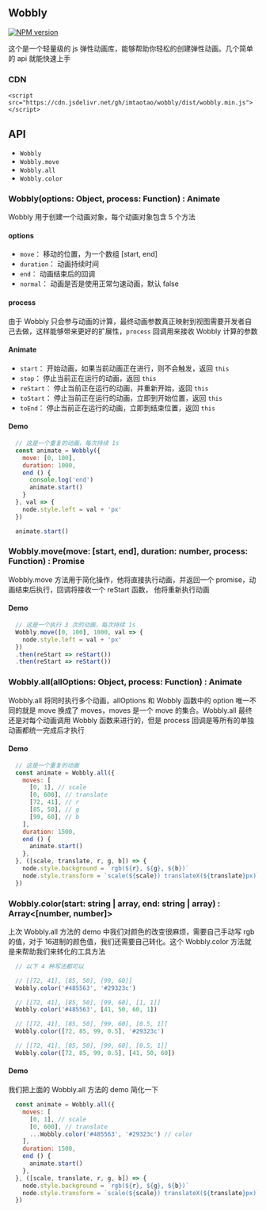 ## Wobbly
[![NPM version][npm-image]][npm-url]

[npm-image]: https://img.shields.io/npm/v/@rustle/wobbly.svg?style=flat-square
[npm-url]: https://www.npmjs.com/package/@rustle/wobbly

这个是一个轻量级的 js 弹性动画库，能够帮助你轻松的创建弹性动画。几个简单的 api 就能快速上手

### CDN 
`<script src="https://cdn.jsdelivr.net/gh/imtaotao/wobbly/dist/wobbly.min.js"></script>`

## API
  + `Wobbly`
  + `Wobbly.move`
  + `Wobbly.all`
  + `Wobbly.color`

### Wobbly(options: Object, process: Function) : Animate
Wobbly 用于创建一个动画对象，每个动画对象包含 5 个方法

#### options
  +  `move`： 移动的位置，为一个数组 [start, end]
  +  `duration`： 动画持续时间
  +  `end`： 动画结束后的回调
  +  `normal`： 动画是否是使用正常匀速动画，默认 false

#### process
  由于 Wobbly 只会参与动画的计算，最终动画参数真正映射到视图需要开发者自己去做，这样能够带来更好的扩展性，`process` 回调用来接收 Wobbly 计算的参数

#### Animate
  +  `start`： 开始动画，如果当前动画正在进行，则不会触发，返回 `this`
  +  `stop`： 停止当前正在运行的动画，返回 `this`
  +  `reStart`： 停止当前正在运行的动画，并重新开始，返回 `this`
  +  `toStart`： 停止当前正在运行的动画，立即到开始位置，返回 `this`
  +  `toEnd`： 停止当前正在运行的动画，立即到结束位置，返回 `this`

#### Demo
```js
  // 这是一个重复的动画，每次持续 1s
  const animate = Wobbly({
    move: [0, 100],
    duration: 1000,
    end () {
      console.log('end')
      animate.start()
    }
  }, val => {
    node.style.left = val + 'px'
  })

  animate.start()
```


### Wobbly.move(move: [start, end], duration: number, process: Function) : Promise<Function>
Wobbly.move 方法用于简化操作，他将直接执行动画，并返回一个 promise，动画结束后执行，回调将接收一个 reStart 函数，
他将重新执行动画

#### Demo
```js
  // 这是一个执行 3 次的动画，每次持续 1s
  Wobbly.move([0, 100], 1000, val => {
    node.style.left = val + 'px'
  })
  .then(reStart => reStart())
  .then(reStart => reStart())
```


### Wobbly.all(allOptions: Object, process: Function) : Animate
Wobbly.all 将同时执行多个动画，allOptions 和 Wobbly 函数中的 option 唯一不同的就是 move 换成了 moves，moves 是一个 move 的集合。Wobbly.all 最终还是对每个动画调用 Wobbly 函数来进行的，但是 process 回调是等所有的单独动画都统一完成后才执行

#### Demo
```js
  // 这是一个重复的动画
  const animate = Wobbly.all({
    moves: [
      [0, 1], // scale
      [0, 600], // translate
      [72, 41], // r
      [85, 50], // g
      [99, 60], // b
    ],
    duration: 1500,
    end () {
      animate.start()
    },
  }, ([scale, translate, r, g, b]) => {
    node.style.background = `rgb(${r}, ${g}, ${b})`
    node.style.transform = `scale(${scale}) translateX(${translate}px)`
  })
```


### Wobbly.color(start: string | array, end: string | array) : Array<[number, number]>
上次 Wobbly.all 方法的 demo 中我们对颜色的改变很麻烦，需要自己手动写 rgb 的值，对于 16进制的颜色值，我们还需要自己转化。这个 Wobbly.color 方法就是来帮助我们来转化的工具方法

```js
  // 以下 4 种写法都可以

  // [[72, 41], [85, 50], [99, 60]]
  Wobbly.color('#485563', '#29323c')

  // [[72, 41], [85, 50], [99, 60], [1, 1]]
  Wobbly.color('#485563', [41, 50, 60, 1])

  // [[72, 41], [85, 50], [99, 60], [0.5, 1]]
  Wobbly.color([72, 85, 99, 0.5], '#29323c')

  // [[72, 41], [85, 50], [99, 60], [0.5, 1]]
  Wobbly.color([72, 85, 99, 0.5], [41, 50, 60])
```

#### Demo
我们把上面的 Wobbly.all 方法的 demo 简化一下
```js
  const animate = Wobbly.all({
    moves: [
      [0, 1], // scale
      [0, 600], // translate
      ...Wobbly.color('#485563', '#29323c') // color
    ],
    duration: 1500,
    end () {
      animate.start()
    },
  }, ([scale, translate, r, g, b]) => {
    node.style.background = `rgb(${r}, ${g}, ${b})`
    node.style.transform = `scale(${scale}) translateX(${translate}px)`
  })
```